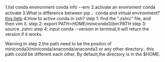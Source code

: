 1.list conda environment
  conda info --env
2.activate an enviroment
  conda activate <python-environment-name>
3.What is difference between pip 、conda and virtual environment?
  [this help](https://docs.conda.io/projects/conda/en/latest/commands.html#conda-vs-pip-vs-virtualenv-commands)
4.How to active conda in zsh?
  step 1: find the ".zshrc" file, and then vim it.
  step 2: export PATH=$HOME/miniconda3/bin:$PATH
  step 3: source .zshrc
  step 4: input conda --version in terminal,it will return the version if it works.

  Warning:In step 2,the path need to be the positon of miniconda3/miniconda/anaconda/anaconda3 or any other directory..
	  this path could be different each other. By default,the directory is in the $HOME.
